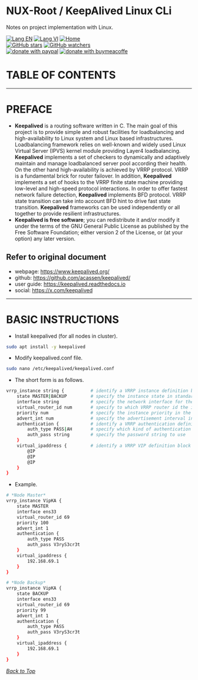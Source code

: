 # NUX-Root / KeepAlived Linux CLi
Notes on project implementation with Linux.

[![Lang EN](https://img.shields.io/badge/lang-en-green)](KeepAlived-CLi.md)
[![Lang VI](https://img.shields.io/badge/lang-vi-yellow)](KeepAlived-CLi.vi.md)
[![Home](https://img.shields.io/badge/Main-blue)](../README.md)<br/>
[![GitHub stars](https://img.shields.io/github/stars/quachdoduy/NUX-Root?logo=GitHub&style=flat&color=red)](https://github.com/quachdoduy/NUX-Root/stargazers)
[![GitHub watchers](https://img.shields.io/github/watchers/quachdoduy/NUX-Root?logo=GitHub&style=flat&color=blue)](https://github.com/quachdoduy/NUX-Root/watchers)<br/>
[![donate with paypal](https://img.shields.io/badge/Like_it%3F-Donate!-green?logo=githubsponsors&logoColor=orange&style=flat)](https://paypal.me/quachdoduy)
[![donate with buymeacoffe](https://img.shields.io/badge/Like_it%3F-Donate!-blue?logo=githubsponsors&logoColor=orange&style=flat)](https://buymeacoffee.com/quachdoduy)

# TABLE OF CONTENTS

---

# PREFACE
- **Keepalived** is a routing software written in C. The main goal of this project is to provide simple and robust facilities for loadbalancing and high-availability to Linux system and Linux based infrastructures. Loadbalancing framework relies on well-known and widely used Linux Virtual Server (IPVS) kernel module providing Layer4 loadbalancing. **Keepalived** implements a set of checkers to dynamically and adaptively maintain and manage loadbalanced server pool according their health. On the other hand high-availability is achieved by VRRP protocol. VRRP is a fundamental brick for router failover. In addition, **Keepalived** implements a set of hooks to the VRRP finite state machine providing low-level and high-speed protocol interactions. In order to offer fastest network failure detection, **Keepalived** implements BFD protocol. VRRP state transition can take into account BFD hint to drive fast state transition. **Keepalived** frameworks can be used independently or all together to provide resilient infrastructures.
- **Keepalived is free software**; you can redistribute it and/or modify it under the terms of the GNU General Public License as published by the Free Software Foundation; either version 2 of the License, or (at your option) any later version.

## Refer to original document
- webpage: https://www.keepalived.org/
- github: https://github.com/acassen/keepalived/
- user guide: https://keepalived.readthedocs.io
- social: https://x.com/keepalived

---

# BASIC INSTRUCTIONS
- Install keepalived (for all nodes in cluster).
```bash
sudo apt install -y keepalived
```
- Modify keepalived.conf file.
```bash
sudo nano /etc/keepalived/keepalived.conf
```
- The short form is as follows.
```bash
vrrp_instance string {          # identify a VRRP instance definition block
    state MASTER|BACKUP         # specify the instance state in standard use
    interface string            # specify the network interface for the instance to run on
    virtual_router_id num       # specify to which VRRP router id the instance belongs
    priority num                # specify the instance priority in the VRRP router (range from 1 to 255)
    advert_int num              # specify the advertisement interval in seconds (set to 1)
    authentication {            # identify a VRRP authentication definition block
        auth_type PASS|AH       # specify which kind of authentication to use (PASS|AH)
        auth_pass string        # specify the password string to use
    }
    virtual_ipaddress {         # identify a VRRP VIP definition block (Block limited to 20 IP addresses) 
        @IP
        @IP
        @IP
    }
}
```
- Example.
```bash
# *Node Master*
vrrp_instance VipKA {
    state MASTER
    interface ens33
    virtual_router_id 69
    priority 100
    advert_int 1
    authentication {
        auth_type PASS
        auth_pass V3ryS3cr3t
    }
    virtual_ipaddress {
        192.168.69.1
    }
}
```
```bash
# *Node Backup*
vrrp_instance VipKA {
    state BACKUP
    interface ens33
    virtual_router_id 69
    priority 99
    advert_int 1
    authentication {
        auth_type PASS
        auth_pass V3ryS3cr3t
    }
    virtual_ipaddress {
        192.168.69.1
    }
}
```

*[Back to Top](#nux-root--keepalived-linux-cli)*